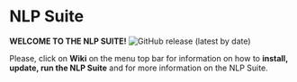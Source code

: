 # NLP Suite

**WELCOME TO THE NLP SUITE!** ![GitHub release (latest by date)](https://img.shields.io/github/v/release/NLP-Suite/NLP-Suite?color=Green&label=Latest%20Version)

Please, click on **Wiki** on the menu top bar for information on how to **install, update, run the NLP Suite** and for more information on the NLP Suite.


